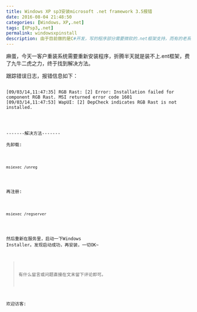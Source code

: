 ```yaml
---
title: Windows XP sp3安装microsoft .net framework 3.5报错
date: 2016-08-04 21:48:50
categories: [Windows，XP,.net]
tags: [XPsp3,.net]
permalink: windowsxpinstall
description: 由于目前做的是C#开发，写的程序部分需要微软的.net框架支持，而有的老系统XP就是莫名其妙装不上.net，废了九牛二虎之力终于找到了，记录下，望可以给那些还在重装系统的孩纸一点帮助吧！
---
```

<!--more-->
麻蛋，今天一客户重装系统需要重新安装程序，折腾半天就是装不上.ent框架，费了九牛二虎之力，终于找到解决方法。

跟踪错误日志，报错信息如下：
<pre><code>
[09/03/14,11:47:35] RGB Rast: [2] Error: Installation failed for component RGB Rast. MSI returned error code 1601
[09/03/14,11:47:53] WapUI: [2] DepCheck indicates RGB Rast is not installed.
</codde></pre>
 

-------解决方法-------  
先卸载:  
<pre><code>
msiexec /unreg
</code></pre>
再注册:  
<pre><code>
msiexec /regserver
</code></pre>
然后重新在服务里，启动一下Windows Installer。发现启动成功，再安装，一切OK~

> 有什么留言或问题直接在文末留下评论即可。

 欢迎访客:

<ul class="ds-recent-visitors" data-num-items="39" data-avatar-size="56"></ul>